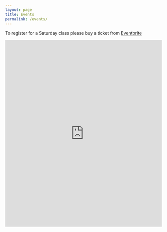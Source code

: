 ```yaml
---
layout: page
title: Events
permalink: /events/
---
```


To register for a Saturday class please buy a ticket from [Eventbrite](https:///www.eventbrite.com.au/o/perth-parkour-inc-8630642536)

<iframe src="http://www.eventbrite.com.au/o/perth-parkour-inc-8630642536" style=" border-width:0 " width="100%" height="600px" frameborder="0" scrolling="no"></iframe>
